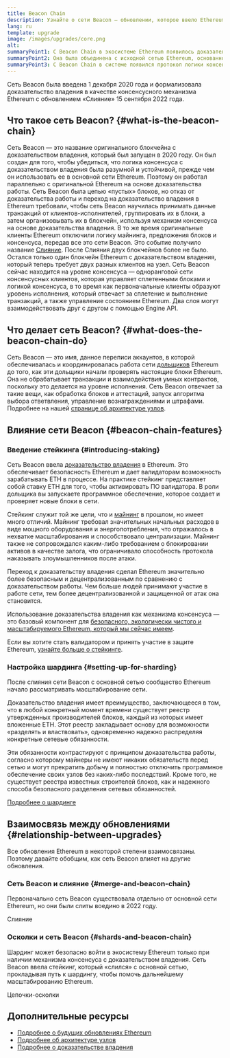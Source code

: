 ```yaml
---
title: Beacon Chain
description: Узнайте о сети Beacon — обновлении, которое ввело Ethereum с доказательством владения.
lang: ru
template: upgrade
image: /images/upgrades/core.png
alt:
summaryPoint1: С Beacon Chain в экосистеме Ethereum появилось доказательство доли владения.
summaryPoint2: Она была объединена с исходной сетью Ethereum, основанной на доказательстве выполнения работы, в сентябре 2022 года.
summaryPoint3: С Beacon Chain в системе появился протокол логики консенсуса и распространения блоков, который теперь защищает Ethereum.
---
```


<UpgradeStatus isShipped dateKey="page-upgrades:page-upgrades-beacon-date">
  Сеть Beacon была введена 1 декабря 2020 года и формализовала доказательство владения в качестве консенсусного механизма Ethereum с обновлением «Слияние» 15 сентября 2022 года.
</UpgradeStatus>

## Что такое сеть Beacon? {#what-is-the-beacon-chain}

Сеть Beacon — это название оригинального блокчейна с доказательством владения, который был запущен в 2020 году. Он был создан для того, чтобы убедиться, что логика консенсуса с доказательством владения была разумной и устойчивой, прежде чем он использовать ее в основной сети Ethereum. Поэтому он работал параллельно с оригинальной Ethereum на основе доказательства работы. Сеть Beacon была цепью «пустых» блоков, но отказ от доказательства работы и переход на доказательство владения в Ethereum требовали, чтобы сеть Beacon научилась принимать данные транзакций от клиентов-исполнителей, группировать их в блоки, а затем организовывать их в блокчейн, используя механизм консенсуса на основе доказательства владения. В то же время оригинальные клиенты Ethereum отключили логику майнинга, предложения блоков и консенсуса, передав все это сети Beacon. Это событие получило название [Слияние](/roadmap/merge/). После Слияния двух блокчейнов более не было. Остался только один блокчейн Ethereum с доказательством владения, который теперь требует двух разных клиентов на узел. Сеть Beacon сейчас находится на уровне консенсуса — одноранговой сети консенсусных клиентов, которая управляет сплетенными блоками и логикой консенсуса, в то время как первоначальные клиенты образуют уровень исполнения, который отвечает за сплетение и выполнение транзакций, а также управление состоянием Ethereum. Два слоя могут взаимодействовать друг с другом с помощью Engine API.

## Что делает сеть Beacon? {#what-does-the-beacon-chain-do}

Сеть Beacon — это имя, данное переписи аккаунтов, в которой обеспечивалась и координировалась работа сети [дольщиков](/staking/) Ethereum до того, как эти дольщики начали проверять настоящие блоки Ethereum. Она не обрабатывает транзакции и взаимодействия умных контрактов, поскольку это делается на уровне исполнения. Сеть Beacon отвечает за такие вещи, как обработка блоков и аттестаций, запуск алгоритма выбора ответвления, управление вознаграждениями и штрафами. Подробнее на нашей [странице об архитектуре узлов](/developers/docs/nodes-and-clients/node-architecture/#node-comparison).

## Влияние сети Beacon {#beacon-chain-features}

### Введение стейкинга {#introducing-staking}

Сеть Beacon ввела [доказательство владения](/developers/docs/consensus-mechanisms/pos/) в Ethereum. Это обеспечивает безопасность Ethereum и дает валидаторам возможность зарабатывать ЕТН в процессе. На практике стейкинг представляет собой ставку ETH для того, чтобы активировать ПО валидатора. В роли дольщика вы запускаете программное обеспечение, которое создает и проверяет новые блоки в сети.

Стейкинг служит той же цели, что и [майнинг](/developers/docs/consensus-mechanisms/pow/mining/) в прошлом, но имеет много отличий. Майнинг требовал значительных начальных расходов в виде мощного оборудования и энергопотребления, что отражалось в нехватке масштабирования и способствовало централизации. Майнинг также не сопровождался каким-либо требованием о блокировании активов в качестве залога, что ограничивало способность протокола наказывать злоумышленников после атаки.

Переход к доказательству владения сделал Ethereum значительно более безопасным и децентрализованным по сравнению с доказательством работы. Чем больше людей принимают участие в работе сети, тем более децентрализованной и защищенной от атак она становится.

Использование доказательства владения как механизма консенсуса — это базовый компонент для [безопасного, экологически чистого и масштабируемого Ethereum, который мы сейчас имеем](/roadmap/vision/).

<Alert>
<AlertEmoji text=":money_bag:" />
<AlertContent>
  Если вы хотите стать валидатором и принять участие в защите Ethereum, <a href="/staking/">узнайте больше о стейкинге</a>.
</AlertContent>
</Alert>

### Настройка шардинга {#setting-up-for-sharding}

После слияния сети Beacon с основной сетью сообщество Ethereum начало рассматривать масштабирование сети.

Доказательство владения имеет преимущество, заключающееся в том, что в любой конкретный момент времени существует реестр утвержденных производителей блоков, каждый из которых имеет вложенные ЕТН. Этот реестр закладывает основу для возможности «разделять и властвовать», одновременно надежно распределяя конкретные сетевые обязанности.

Эти обязанности контрастируют с принципом доказательства работы, согласно которому майнеры не имеют никаких обязательств перед сетью и могут прекратить добычу и полностью отключить программное обеспечение своих узлов без каких-либо последствий. Кроме того, не существует реестра известных строителей блоков, как и надежного способа безопасного разделения сетевых обязанностей.

[Подробнее о шардинге](/roadmap/danksharding/)

## Взаимосвязь между обновлениями {#relationship-between-upgrades}

Все обновления Ethereum в некоторой степени взаимосвязаны. Поэтому давайте обобщим, как сеть Beacon влияет на другие обновления.

### Сеть Beacon и слияние {#merge-and-beacon-chain}

Первоначально сеть Beacon существовала отдельно от основной сети Ethereum, но они были слиты воедино в 2022 году.

<ButtonLink href="/roadmap/merge/">
  Слияние
</ButtonLink>

### Осколки и сеть Beacon {#shards-and-beacon-chain}

Шардинг может безопасно войти в экосистему Ethereum только при наличии механизма консенсуса с доказательством владения. Сеть Beacon ввела стейкинг, который «слился» с основной сетью, прокладывая путь к шардингу, чтобы помочь дальнейшему масштабированию Ethereum.

<ButtonLink href="/roadmap/danksharding/">
  Цепочки-осколки
</ButtonLink>

## Дополнительные ресурсы

- [Подробнее о будущих обновлениях Ethereum](/roadmap/vision)
- [Подробнее об архитектуре узлов](/developers/docs/nodes-and-clients/node-architecture)
- [Подробнее о доказательстве владения](/developers/docs/consensus-mechanisms/pos)
